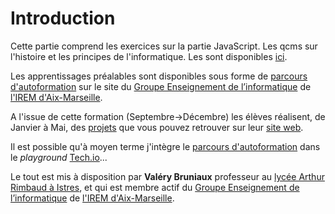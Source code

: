 # Introduction


Cette partie comprend les exercices sur la partie JavaScript. Les qcms sur l'histoire et les principes de l'informatique. Les  sont disponibles [ici](https://tech.io/playgrounds/8942).

Les apprentissages préalables sont disponibles sous forme de [parcours d'autoformation](http://ens-info.irem.univ-mrs.fr/?p=26) sur le site du [Groupe Enseignement de l’informatique](http://ens-info.irem.univ-mrs.fr/) de [l'IREM d'Aix-Marseille](https://irem.univ-amu.fr/).

A l'issue de cette formation (Septembre->Décembre) les élèves réalisent, de Janvier à Mai, des [projets](http://isnrimbaud.esy.es/) que vous pouvez retrouver sur leur [site web](http://isnrimbaud.esy.es/).

Il est possible qu'à moyen terme j'intègre le [parcours d'autoformation](http://ens-info.irem.univ-mrs.fr/?p=26) dans le *playground* [Tech.io](https://tech.io/)...


Le tout est mis à disposition par __Valéry Bruniaux__ professeur au [lycée Arthur Rimbaud à Istres](http://www.lyc-rimbaud.ac-aix-marseille.fr/spip/), et qui est membre actif du [Groupe Enseignement de l’informatique](http://ens-info.irem.univ-mrs.fr/) de [l'IREM d'Aix-Marseille](https://irem.univ-amu.fr/).
